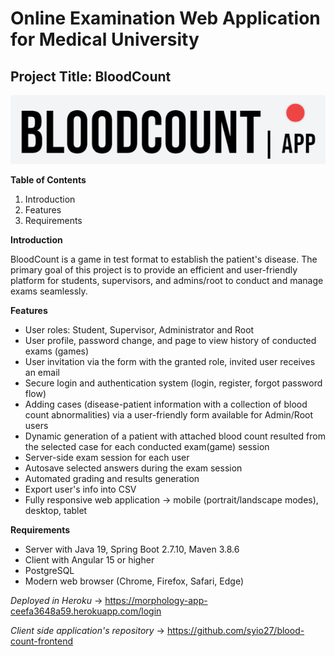 #  Online Examination Web Application for Medical University
## Project Title: BloodCount
![alt text](https://github.com/syio27/blood-count-backend/blob/main/BClogo.png)

**Table of Contents**
1. Introduction
2. Features
3. Requirements

**Introduction**
  
  BloodCount is a game in test format to establish the patient's disease. The primary goal of this project is to provide an efficient and user-friendly platform for students, supervisors, and admins/root to conduct and manage exams seamlessly.
  
**Features**
- User roles: Student, Supervisor, Administrator and Root
- User profile, password change, and page to view history of conducted exams (games)
- User invitation via the form with the granted role, invited user receives an email
- Secure login and authentication system (login, register, forgot password flow)
- Adding cases (disease-patient information with a collection of blood count abnormalities) via a user-friendly form available for Admin/Root users
- Dynamic generation of a patient with attached blood count resulted from the selected case for each conducted exam(game) session
- Server-side exam session for each user
- Autosave selected answers during the exam session
- Automated grading and results generation
- Export user's info into CSV
- Fully responsive web application -> mobile (portrait/landscape modes), desktop, tablet

**Requirements**
- Server with Java 19, Spring Boot 2.7.10, Maven 3.8.6
- Client with Angular 15 or higher
- PostgreSQL
- Modern web browser (Chrome, Firefox, Safari, Edge)

*Deployed in Heroku* -> https://morphology-app-ceefa3648a59.herokuapp.com/login

*Client side application's repository* -> https://github.com/syio27/blood-count-frontend
